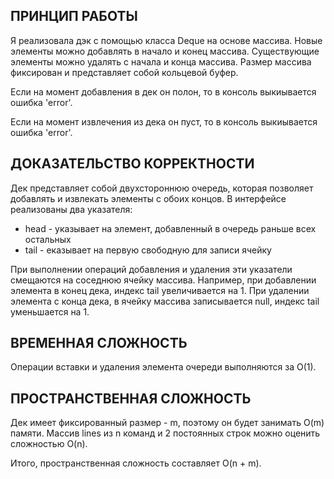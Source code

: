## ПРИНЦИП РАБОТЫ

Я реализовала дэк с помощью класса Deque на основе массива. Новые элементы можно добавлять в начало и конец массива. Существующие элементы можно удалять с начала и конца массива. Размер массива фиксирован и представляет собой кольцевой буфер.

Если на момент добавления в дек он полон, то в консоль выкиывается
ошибка 'error'.

Если на момент извлечения из дека он пуст, то в консоль выкиывается
ошибка 'error'.

## ДОКАЗАТЕЛЬСТВО КОРРЕКТНОСТИ

Дек представляет собой двухстороннюю очередь, которая позволяет добавлять и извлекать элементы с обоих концов. В интерфейсе реализованы два указателя:

-   head - указывает на элемент, добавленный в очередь раньше всех остальных
-   tail - eказывает на первую свободную для записи ячейку

При выполнении операций добавления и удаления эти указатели смещаются на соседнюю ячейку массива. Например, при добавлении элемента в конец дека, индекс tail увеличивается на 1. При удалении элемента с конца дека, в ячейку массива записывается null, индекс tail уменьшается на 1.

## ВРЕМЕННАЯ СЛОЖНОСТЬ

Операции вставки и удаления элемента очереди выполняются за O(1).

## ПРОСТРАНСТВЕННАЯ СЛОЖНОСТЬ

Дек имеет фиксированный размер - m, поэтому он будет занимать O(m) памяти.
Массив lines из n команд и 2 постоянных строк можно оценить сложностью O(n).

Итого, пространственная сложность составляет O(n + m).
